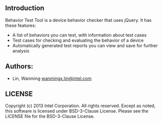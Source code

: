 ## Introduction

Behavior Test Tool is a device behavior checker that uses jQuery.
It has these features:

* A list of behaviors you can test, with information about test cases
* Test cases for checking and evaluating the behavior of a device
* Automatically generated test reports you can view and save for further analysis

## Authors:

* Lin, Wanming <wanmingx.lin@intel.com>

## LICENSE

Copyright (c) 2013 Intel Corporation.  All rights reserved.
Except as noted, this software is licensed under BSD-3-Clause License.
Please see the LICENSE file for the BSD-3-Clause License.

